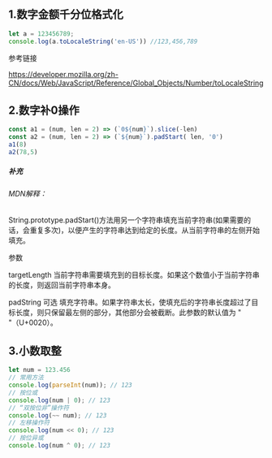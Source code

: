 <!--
 * @Author: hft
 * @Date: 2021-09-23 13:57:42
 * @LastEditors: hft
 * @LastEditTime: 2021-09-23 13:58:54
 * @Description: file content
-->
## 1.数字金额千分位格式化

```javascript
let a = 123456789;
console.log(a.toLocaleString('en-US')) //123,456,789
```

参考链接

https://developer.mozilla.org/zh-CN/docs/Web/JavaScript/Reference/Global_Objects/Number/toLocaleString

## 2.数字补0操作

```javascript
const a1 = (num, len = 2) => (`0${num}`).slice(-len)
const a2 = (num, len = 2) => (`${num}`).padStart( len, '0')
a1(8)
a2(78,5)
```
##### 补充
###### MDN解释：

String.prototype.padStart()方法用另一个字符串填充当前字符串(如果需要的话，会重复多次)，以便产生的字符串达到给定的长度。从当前字符串的左侧开始填充。

参数

targetLength
当前字符串需要填充到的目标长度。如果这个数值小于当前字符串的长度，则返回当前字符串本身。

padString 可选
填充字符串。如果字符串太长，使填充后的字符串长度超过了目标长度，则只保留最左侧的部分，其他部分会被截断。此参数的默认值为 " "（U+0020）。

## 3.小数取整

```javascript
let num = 123.456
// 常用方法
console.log(parseInt(num)); // 123
// 按位或
console.log(num | 0); // 123
// “双按位非”操作符
console.log(~~ num); // 123
// 左移操作符
console.log(num << 0); // 123
// 按位异或
console.log(num ^ 0); // 123
```